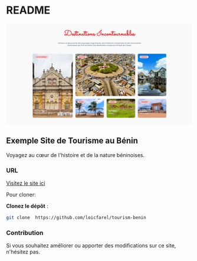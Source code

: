# README

![Tourisme Bénin Preview](/assets/preview.webp)


## Exemple Site de Tourisme au Bénin

Voyagez au cœur de l'histoire et de la nature béninoises.

### URL
[Visitez le site ici](https://tourism-benin.vercel.app/)


Pour cloner:

 **Clonez le dépôt** :
   ```bash
   git clone  https://github.com/loicfarel/tourism-benin 
   ```

### Contribution

 Si vous souhaitez améliorer ou apporter des modifications sur ce site, n'hésitez pas.


